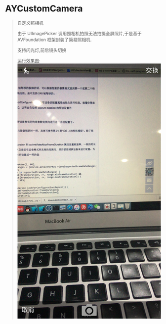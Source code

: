 # AYCustomCamera
> 自定义照相机
>
> 由于 UIImagePicker 调用照相机拍照无法拍摄全屏照片,于是基于 AVFoundation 框架封装了简易照相机.
>
> 支持闪光灯,前后镜头切换
> 
> 运行效果图:
![效果图](https://github.com/AndyCuiYTT/AYCustomCamera/blob/master/AYCustomCamera.png)
